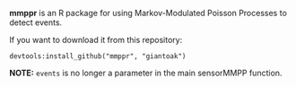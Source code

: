 **mmppr** is an R package for using Markov-Modulated Poisson Processes to detect events.

If you want to download it from this repository:
```
devtools:install_github("mmppr", "giantoak")
```

**NOTE:** `events` is no longer a parameter in the main sensorMMPP function.
